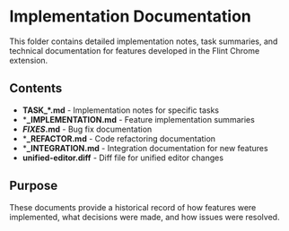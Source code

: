 # Implementation Documentation

This folder contains detailed implementation notes, task summaries, and technical documentation for features developed in the Flint Chrome extension.

## Contents

- **TASK_*.md** - Implementation notes for specific tasks
- ***_IMPLEMENTATION.md** - Feature implementation summaries
- ***_FIXES_*.md** - Bug fix documentation
- ***_REFACTOR.md** - Code refactoring documentation
- ***_INTEGRATION.md** - Integration documentation for new features
- **unified-editor.diff** - Diff file for unified editor changes

## Purpose

These documents provide a historical record of how features were implemented, what decisions were made, and how issues were resolved.
